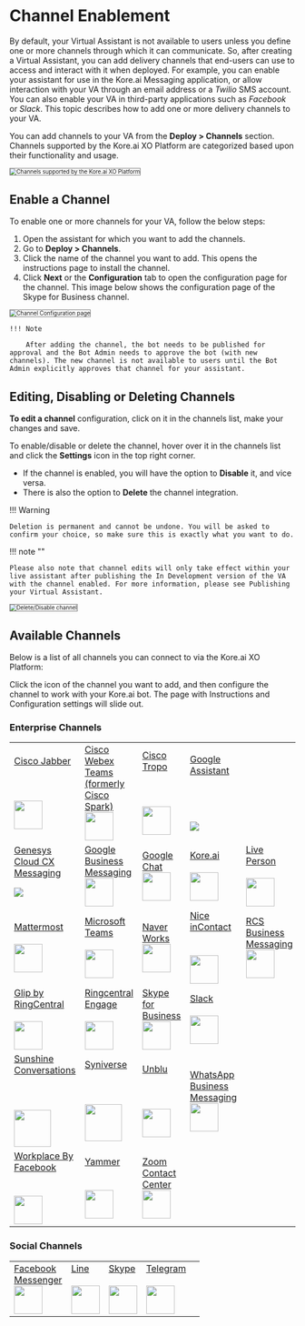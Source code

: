 # Channel Enablement


By default, your Virtual Assistant is not available to users unless you define one or more channels through which it can communicate. So, after creating a Virtual Assistant, you can add delivery channels that end-users can use to access and interact with it when deployed. For example, you can enable your assistant for use in the Kore.ai Messaging application, or allow interaction with your VA through an email address or a _Twilio_ SMS account. You can also enable your VA in third-party applications such as _Facebook_ or _Slack_. This topic describes how to add one or more delivery channels to your VA.

You can add channels to your VA from the **Deploy > Channels** section. Channels supported by the Kore.ai XO Platform are categorized based upon their functionality and usage.

<img src="../images/channel-enablement-img1-channels-list.png" alt="Channels supported by the Kore.ai XO Platform" title="Channels supported by the Kore.ai XO Platform" style="border: 1px solid gray; zoom:70%;">


## Enable a Channel

To enable one or more channels for your VA, follow the below steps:

1. Open the assistant for which you want to add the channels.
2. Go to **Deploy > Channels**.
3. Click the name of the channel you want to add. This opens the instructions page to install the channel.
4. Click **Next** or the **Configuration** tab to open the configuration page for the channel. This image below shows the configuration page of the Skype for Business channel.  
<img src="../images/channel-enablement-img2-instructions.png" alt="Channel Configuration page" title="Channel Configuration page" style="border: 1px solid gray; zoom:70%;">

    !!! Note
   
        After adding the channel, the bot needs to be published for approval and the Bot Admin needs to approve the bot (with new channels). The new channel is not available to users until the Bot Admin explicitly approves that channel for your assistant.


## Editing, Disabling or Deleting Channels

**To edit a channel** configuration, click on it in the channels list, make your changes and save.

To enable/disable or delete the channel, hover over it in the channels list and click the **Settings** icon in the top right corner.

* If the channel is enabled, you will have the option to **Disable** it, and vice versa.
* There is also the option to **Delete** the channel integration.

!!! Warning

    Deletion is permanent and cannot be undone. You will be asked to confirm your choice, so make sure this is exactly what you want to do.


!!! note ""

    Please also note that channel edits will only take effect within your live assistant after publishing the In Development version of the VA with the channel enabled. For more information, please see Publishing your Virtual Assistant.

<img src="../images/channel-enablement-img3-delete-disable-channel.png" alt="Delete/Disable channel" title="Delete/Disable channel" style="border: 1px solid gray; zoom:70%;">


## Available Channels

Below is a list of all channels you can connect to via the Kore.ai XO Platform:

Click the icon of the channel you want to add, and then configure the channel to work with your Kore.ai bot. The page with Instructions and Configuration settings will slide out.

### Enterprise Channels

<table>
  
  <tr>
   <td><a href="../add-cisco-jabber-channel" target="_blank">Cisco Jabber</a>
   <br><br><br><br>
   <a href="../add-cisco-jabber-channel" target="_blank"><img src="../images/logo1-jabber.png" width="50"></a>
   </td>


   <td><a href="../add-cisco-channel" target="_blank">Cisco Webex Teams (formerly Cisco Spark)</a>
   <br>
   <a href="../add-cisco-channel" target="_blank"><img src="../images/logo2-cisco-webex-teams.png" width="50"></a>
   </td>


   <td><a href="../add-cisco-tropo-channel" target="_blank">Cisco Tropo</a>
   <br><br><br><br>  
   <a href="../add-cisco-tropo-channel" target="_blank"><img src="../images/logo3-tropo.png" width="50"></a>
   </td>


   <td><a href="../add-google-assistant-channel" target="_blank">Google Assistant</a>
   <br><br><br><br><br>  
   <a href="../add-google-assistant-channel" target="_blank"><img src="../images/logo4-google-assistant.png" zoom=60%></a>
   </td>
   <td>
   </td>
  </tr>

  <tr>
   <td><a href="../add-genesys-chat-channel" target="_blank">Genesys Cloud CX Messaging</a>
   
   <a href="../add-genesys-chat-channel" target="_blank"><img src="../images/logo5-genesys-chat-new-logo.png"></a>
   </td>


   <td><a href="../add-google-business-messaging-channel" target="_blank">Google Business Messaging</a>
   <br>  
   <a href="../add-google-business-messaging-channel" target="_blank"><img src="../images/logo6-gbm.png" width="50"></a>
   </td>


   <td><a href="../add-google-chat" target="_blank">Google Chat</a>
   <br>  
   <a href="../add-google-chat" target="_blank"><img src="../images/logo7-google-chat.png" width="50"></a>
   </td>


   <td><a href="../add-kore-channel" target="_blank">Kore.ai</a>
   <br><br>  
   <a href="../add-kore-channel" target="_blank"><img src="../images/logo8-kore-ai.png" width="50"></a>
   </td>


   <td><a href="../add-live-person-channel" target="_blank">Live Person</a>
   <br><br>  
   <a href="../add-live-person-channel" target="_blank"><img src="../images/logo9-live-person.png" width="50"></a>
   </td>
  </tr>

  <tr>
   <td><a href="../add-mattermost-channel" target="_blank">Mattermost</a>
   <br><br> 
   <a href="../add-mattermost-channel" target="_blank"><img src="../images/logo10-mattermost.png" width="50"></a>
   </td>


   <td><a href="../add-microsoft-teams-channel" target="_blank">Microsoft Teams</a>
   <br><br>  
   <a href="../add-microsoft-teams-channel" target="_blank"><img src="../images/logo11-ms-teams.png" width="50"></a>
   </td>


   <td><a href="../add-naver-works-channel" target="_blank">Naver Works</a>
   <br>
   <a href="../add-naver-works-channel" target="_blank"><img src="../images/logo12-naver.png" width="50"></a>
   </td>


   <td><a href="../add-nice-incontact-channel" target="_blank">Nice inContact</a>
   <br><br><br>
   <a href="../add-nice-incontact-channel" target="_blank"><img src="../images/logo13-nice.png" width="50"></a>
   </td>


   <td><a href="../add-google-rcs-channel" target="_blank">RCS Business Messaging</a>
   <br>  
   <a href="../add-google-rcs-channel" target="_blank"><img src="../images/logo14-rcs.png" width="50"></a>
   </td>
  </tr>

  <tr>
   <td><a href="../add-ringcentral-glip-channel" target="_blank">Glip by RingCentral</a>
   <br><br>  
   <a href="../add-ringcentral-glip-channel" target="_blank"><img src="../images/logo15-glip.png" width="50"></a>
   </td>


   <td><a href="../add-ringcentral-engage-channel" target="_blank">Ringcentral Engage</a>
   <br><br>  
   <a href="../add-ringcentral-engage-channel" target="_blank"><img src="../images/logo16-ring-central.png" width="50"></a>
   </td>


   <td><a href="../add-skype-business-channel" target="_blank">Skype for Business</a>
   <br>  
   <a href="../add-skype-business-channel" target="_blank"><img src="../images/logo17-skype-business.png" width="50"></a>
   </td>


   <td><a href="../add-slack-channel" target="_blank">Slack</a>
   <br><br>  
   <a href="../add-slack-channel" target="_blank"><img src="../images/logo18-slack.png" width="50"></a>
   </td>

   
   <td>
   </td>
  </tr>

  <tr>
   <td><a href="../add-sunshine-conversations-channel" target="_blank">Sunshine<br>Conversations</a>
   <br><br><br><br>  
   <a href="../add-sunshine-conversations-channel" target="_blank"><img src="../images/logo19-sunshine-conversations.png" width="65"></a>
   </td>


   <td><a href="../add-syniverse-channel" target="_blank">Syniverse</a>
   <br><br><br><br>
   <a href="../add-syniverse-channel" target="_blank"><img src="../images/logo20-syniverse.png" width="65"></a>
   </td>


   <td><a href="../add-unblu-channel" target="_blank">Unblu</a>
   <br><br><br><br>
   <a href="../add-unblu-channel" target="_blank"><img src="../images/logo21-unblu.png" width="50"></a>
   </td>


   <td><a href="../add-whatsapp-business-channel" target="_blank">WhatsApp Business Messaging</a>
   <br>  
   <a href="../add-whatsapp-business-channel" target="_blank"><img src="../images/logo22-whatsapp-business.png" width="50"></a>
   </td>


   <td>
   </td>
  </tr>
  
  <tr>
   <td><a href="../add-workplace-by-facebook-channel" target="_blank">Workplace By Facebook</a>
   <br><br><br>
   <a href="../add-workplace-by-facebook-channel" target="_blank"><img src="../images/logo23-wp-facebook.png" width="50"></a>
   </td>
   
   <td><a href="../add-microsoft-yammer-channel" target="_blank">Yammer</a>
   <br><br><br>  
   <a href="../add-microsoft-yammer-channel" target="_blank"><img src="../images/logo24-yammer.png" width="50"></a>
   </td>


   <td><a href="../add-zoom-contact-center-channel" target="_blank">Zoom Contact Center</a>
   <br>  
   <a href="../add-zoom-contact-center-channel" target="_blank"><img src="../images/logo25-zoom.png" width="50"></a>
   </td>


   <td>
   </td>


   <td>
   </td>
  </tr>
  
</table>


### Social Channels

<table>
  <tr>
   <td><a href="../add-facebook-messenger-channel" target="_blank">Facebook<br>Messenger</a>
   <br>  
   <a href="../add-facebook-messenger-channel" target="_blank"><img src="../images/logo26-fb-messenger.png" width="50"></a>
   </td>


   <td><a href="../add-line-messenger-channel" target="_blank">Line</a>
   <br><br>  
   <a href="../add-line-messenger-channel" target="_blank"><img src="../images/logo27-line.png" width="50"></a>
   </td>


   <td><a href="../add-skype-business-onpemise-channel" target="_blank">Skype</a>
   <br><br>  
   <a href="../add-skype-business-onpemise-channel" target="_blank"><img src="../images/logo28-skype.png" width="50"></a>
   </td>


   <td><a href="../add-telegram-channel" target="_blank">Telegram</a>
   <br><br>  
   <a href="../add-telegram-channel" target="_blank"><img src="../images/logo29-telegram.png" width="50"></a>
   </td>


   <td>
   </td>
  </tr>


</table>
